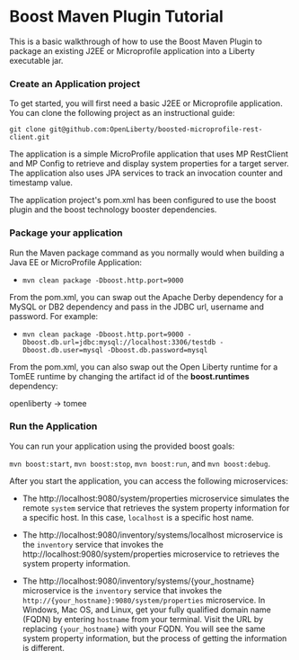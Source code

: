 # Boost Maven Plugin Tutorial

This is a basic walkthrough of how to use the Boost Maven Plugin to package an existing J2EE or Microprofile application into a Liberty executable jar.

### Create an Application project

To get started, you will first need a basic J2EE or Microprofile application. You can clone the following project as an instructional guide:

`git clone git@github.com:OpenLiberty/boosted-microprofile-rest-client.git`

The application is a simple MicroProfile application that uses MP RestClient and MP Config to retrieve and display system properties for a target server. The application also uses JPA services to track an invocation counter and timestamp value.

The application project's pom.xml has been configured to use the boost plugin and the boost technology booster dependencies.

### Package your application

Run the Maven package command as you normally would when building a Java EE or MicroProfile Application:

* `mvn clean package -Dboost.http.port=9000`

From the pom.xml, you can swap out the Apache Derby dependency for a MySQL or DB2 dependency and pass in the JDBC url, username and password. For example:

* `mvn clean package -Dboost.http.port=9000 -Dboost.db.url=jdbc:mysql://localhost:3306/testdb -Dboost.db.user=mysql -Dboost.db.password=mysql`

From the pom.xml, you can also swap out the Open Liberty runtime for a TomEE runtime by changing the artifact id of the **boost.runtimes** dependency:

openliberty -> tomee 

### Run the Application

You can run your application using the provided boost goals: 

`mvn boost:start`, `mvn boost:stop`, `mvn boost:run`, and `mvn boost:debug`. 

After you start the application, you can access the following microservices:

* The http://localhost:9080/system/properties  microservice simulates the remote `system` service that retrieves the system property information for a specific host. In this case, `localhost` is a specific host name.

* The http://localhost:9080/inventory/systems/localhost microservice is the `inventory` service that invokes the http://localhost:9080/system/properties microservice to retrieves the system property information.

* The http://localhost:9080/inventory/systems/{your_hostname} microservice is the `inventory` service that invokes the `http://{your_hostname}:9080/system/properties` microservice. In Windows, Mac OS, and Linux, get your fully qualified domain name (FQDN) by entering `hostname` from your terminal. Visit the URL by replacing `{your_hostname}` with your FQDN.
You will see the same system property information, but the process of getting the information is different.
